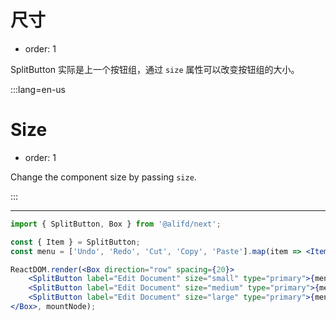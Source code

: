 # 尺寸

- order: 1

SplitButton 实际是上一个按钮组，通过 `size` 属性可以改变按钮组的大小。

:::lang=en-us
# Size

- order: 1

Change the component size by passing `size`.

:::

---

````jsx
import { SplitButton, Box } from '@alifd/next';

const { Item } = SplitButton;
const menu = ['Undo', 'Redo', 'Cut', 'Copy', 'Paste'].map(item => <Item key={item}>{item}</Item>);

ReactDOM.render(<Box direction="row" spacing={20}>
    <SplitButton label="Edit Document" size="small" type="primary">{menu}</SplitButton>
    <SplitButton label="Edit Document" size="medium" type="primary">{menu}</SplitButton>
    <SplitButton label="Edit Document" size="large" type="primary">{menu}</SplitButton>
</Box>, mountNode);
````
